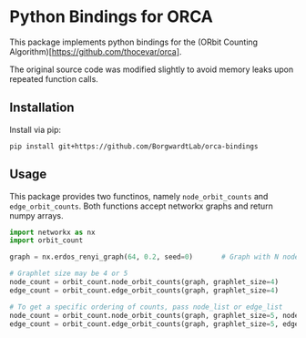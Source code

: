 # Python Bindings for ORCA
This package implements python bindings for the (ORbit Counting Algorithm)[https://github.com/thocevar/orca].

The original source code was modified slightly to avoid memory leaks upon repeated function calls. 


## Installation
Install via pip:

`pip install git+https://github.com/BorgwardtLab/orca-bindings`


## Usage

This package provides two functinos, namely `node_orbit_counts` and `edge_orbit_counts`. Both functions accept networkx graphs and return numpy arrays.

```python
import networkx as nx
import orbit_count

graph = nx.erdos_renyi_graph(64, 0.2, seed=0)       # Graph with N nodes and M edges

# Graphlet size may be 4 or 5
node_count = orbit_count.node_orbit_counts(graph, graphlet_size=4)      # Returns numpy array of shape (N, 15)
edge_count = orbit_count.edge_orbit_counts(graph, graphlet_size=4)      # Returns numpy array of shape (M, 12)

# To get a specific ordering of counts, pass node_list or edge_list
node_count = orbit_count.node_orbit_counts(graph, graphlet_size=5, node_list=list(graph.nodes))
edge_count = orbit_count.edge_orbit_counts(graph, graphlet_size=5, edge_list=list(graph.edges))
```